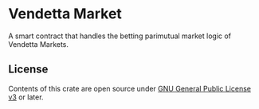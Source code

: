 # Vendetta Market

A smart contract that handles the betting parimutual market logic of Vendetta Markets.

## License

Contents of this crate are open source under [GNU General Public License v3](../../LICENSE) or later.